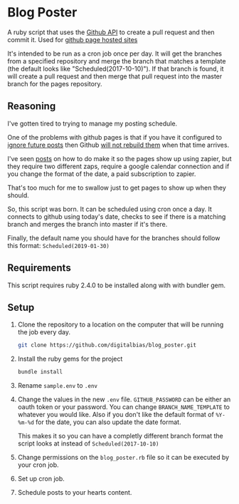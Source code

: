 # Blog Poster

A ruby script that uses the [Github API][ghapi] to create a pull request and then commit it. Used for [github page hosted sites][ghpages]

It's intended to be run as a cron job once per day. It will get the branches from a specified repository and merge the branch that matches a template (the default looks like "Scheduled(2017-10-10)"). If that branch is found, it will create a pull request and then merge that pull request into the master branch for the pages repository. 

## Reasoning

I've gotten tired to trying to manage my posting schedule. 

One of the problems with github pages is that if you have it configured to [ignore future posts][ignore_future] then Github [will not rebuild them][gh_future] when that time arrives.

I've seen [posts][zapier] on how to do make it so the pages show up using zapier, but they require two different zaps, require a google calendar connection and if you change the format of the date, a paid subscription to zapier. 

That's too much for me to swallow just to get pages to show up when they should.

So, this script was born. It can be scheduled using cron once a day. It connects to github using today's date, checks to see if there is a matching branch and merges the branch into master if it's there.

Finally, the default name you should have for the branches should follow this format: `Scheduled(2019-01-30)`

## Requirements

This script requires ruby 2.4.0 to be installed along with with bundler gem.

## Setup 

1. Clone the repository to a location on the computer that will be running the job every day.

    ```bash
    git clone https://github.com/digitalbias/blog_poster.git
    ```

1. Install the ruby gems for the project

    ```bash
    bundle install
    ```

1. Rename `sample.env` to `.env`

1. Change the values in the new `.env` file.
    `GITHUB_PASSWORD` can be either an oauth token or your password.
    You can change `BRANCH_NAME_TEMPLATE` to whatever you would like. Also if you don't like the default format of `%Y-%m-%d` for the date, you can also update the date format.

    This makes it so you can have a completly different branch format the script looks at instead of `Scheduled(2017-10-10)`

1. Change permissions on the `blog_poster.rb` file so it can be executed by your cron job.

1. Set up cron job.

1. Schedule posts to your hearts content.


[ghapi]: https://developer.github.com/v3/
[ghpages]: https://pages.github.com/
[zapier]: http://www.east5th.co/blog/2014/12/29/scheduling-posts-with-jekyll-github-pages-and-zapier/
[gh_future]: https://github.com/jekyll/jekyll/issues/3174
[ignore_future]: http://www.fizerkhan.com/blog/posts/Working-with-upcoming-posts-in-Jekyll.html
